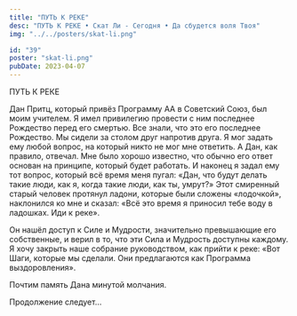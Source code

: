 ```yaml
---
title: "ПУТЬ К РЕКЕ"
desc: "ПУТЬ К РЕКЕ • Скат Ли - Сегодня • Да сбудется воля Твоя"
img: "../../posters/skat-li.png"

id: "39"
poster: "skat-li.png"
pubDate: 2023-04-07
---
```




ПУТЬ К РЕКЕ

Дан Притц, который привёз Программу АА в Советский Союз, был моим учителем. Я имел привилегию провести с ним последнее Рождество перед его смертью. Все знали, что это его последнее Рождество. Мы сидели за столом друг напротив друга. Я мог задать ему любой вопрос, на который никто не мог мне ответить. А Дан, как правило, отвечал. Мне было хорошо известно, что обычно его ответ основан на принципе, который будет работать. И наконец я задал ему тот вопрос, который всё время меня пугал: «Дан, что будут делать такие люди, как я, когда такие люди, как ты, умрут?» Этот смиренный старый человек протянул ладони, которые были сложены «лодочкой», наклонился ко мне и сказал: «Всё это время я приносил тебе воду в ладошках. Иди к реке».

Он нашёл доступ к Силе и Мудрости, значительно превышающие его собственные, и верил в то, что эти Сила и Мудрость доступны каждому. Я хочу закрыть наше собрание руководством, как прийти к реке: «Вот Шаги, которые мы сделали. Они предлагаются как Программа выздоровления».

Почтим память Дана минутой молчания.

Продолжение следует…




